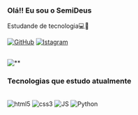 ### Olá!! Eu sou o SemiDeus
Estudande de tecnologia💻🧮

[![GitHub](https://img.shields.io/badge/GitHub-100000?style=for-the-badge&logo=github&logoColor=white)](https://S3miDeus.com)
[![Istagram](https://img.shields.io/badge/Instagram-E4405F?style=for-the-badge&logo=instagram&logoColor=white)](https://instagram.com/Semideus)

<div style="display: inline_bock"/><br/><img oling= "center" alt= "**" src="https://github-readme-stats.vercel.app/api/top-langs/?username=S3miDeus&theme=blue-green"/>
</div>

### Tecnologias que estudo atualmente

<div style="display: inline_block"><br/><img oling= "center" alt="html5" src="https://img.shields.io/badge/HTML5-E34F26?style=for-the-badge&logo=html5&logoColor=white"/>
<img oling= "center" alt="css3" src="https://img.shields.io/badge/CSS3-1572B6?style=for-the-badge&logo=css3&logoColor=white"/>
<img oling= "center" alt="JS" src="https://img.shields.io/badge/JavaScript-F7DF1E?style=for-the-badge&logo=javascript&logoColor=black " />
<img oling= "center" alt="Python" src="https://img.shields.io/badge/Python-14354C?style=for-the-badge&logo=python&logoColor=white"/>
</div>
